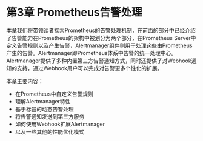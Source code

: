 # 第3章 Prometheus告警处理

本章我们将带领读者探索Prometheus的告警处理机制，在前面的部分中已经介绍了告警能力在Prometheus的架构中被划分为两个部分，在Prometheus Server中定义告警规则以及产生告警，Alertmanager组件则用于处理这些由Prometheus产生的告警。Alertmanager即Prometheus体系中告警的统一处理中心。Alertmanager提供了多种内置第三方告警通知方式，同时还提供了对Webhook通知的支持，通过Webhook用户可以完成对告警更多个性化的扩展。

本章主要内容：

* 在Prometheus中自定义告警规则
* 理解Alertmanager特性
* 基于标签的动态告警处理
* 将告警通知发送到第三方服务
* 如何使用Webhook扩展Alertmanager
* 以及一些其他的性能优化模式

